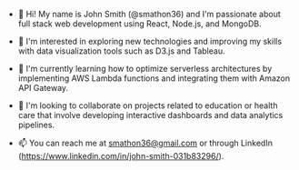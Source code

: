 - 👋 Hi! My name is John Smith (@smathon36) and I'm passionate about full stack web development using React, Node.js, and MongoDB.

- 👀 I'm interested in exploring new technologies and improving my skills with data visualization tools such as D3.js and Tableau.

- 🌱 I'm currently learning how to optimize serverless architectures by implementing AWS Lambda functions and integrating them with Amazon API Gateway.

- 💞️ I'm looking to collaborate on projects related to education or health care that involve developing interactive dashboards and data analytics pipelines.

- 📫 You can reach me at smathon36@gmail.com or through LinkedIn (https://www.linkedin.com/in/john-smith-031b83296/).

<!---
smathon36/smathon36 is a ✨ special ✨ repository because its `README.md` (this file) appears on your GitHub profile.
You can click the Preview link to take a look at your changes.
--->

